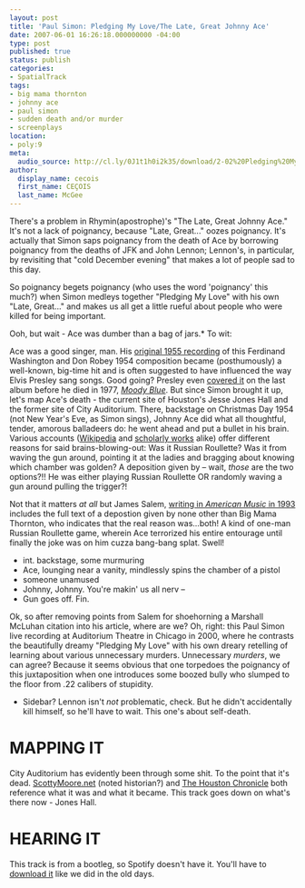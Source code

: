 ```yaml
---
layout: post
title: 'Paul Simon: Pledging My Love/The Late, Great Johnny Ace'
date: 2007-06-01 16:26:18.000000000 -04:00
type: post
published: true
status: publish
categories:
- SpatialTrack
tags:
- big mama thornton
- johnny ace
- paul simon
- sudden death and/or murder
- screenplays
location:
- poly:9
meta:
  audio_source: http://cl.ly/0J1t1h0i2k35/download/2-02%20Pledging%20My%20Love%201.m4a
author:
  display_name: cecois
  first_name: CEÇOIS
  last_name: McGee
---
```


There's a problem in Rhymin(apostrophe)'s "The Late, Great Johnny Ace." It's not a lack of poignancy, because "Late, Great..." oozes poignancy. It's actually that Simon saps poignancy from the death of Ace by borrowing poignancy from the deaths of JFK and John Lennon; Lennon's, in particular, by revisiting that "cold December evening" that makes a lot of people sad to this day.

So poignancy begets poignancy (who uses the word 'poignancy' this much?) when Simon medleys together "Pledging My Love" with his own "Late, Great..." and makes us all get a little rueful about people who were killed for being important. 

Ooh, but wait - Ace was dumber than a bag of jars.* To wit:

Ace was a good singer, man. His [original 1955 recording](https://open.spotify.com/track/70Xt4jSqmMpdrpO5P6ypvC) of this Ferdinand Washington and Don Robey 1954 composition became (posthumously) a well-known, big-time hit and is often suggested to have influenced the way Elvis Presley sang songs. Good going? Presley even <a href="https://open.spotify.com/track/12wgf01fxaVdmfViuo67fw">covered it</a> on the last album before he died in 1977, <em><a href="https://open.spotify.com/album/08bROKoMarHS0jRzZOEv08">Moody Blue</a></em>. But since Simon brought it up, let's map Ace's death - the current site of Houston's Jesse Jones Hall and the former site of City Auditorium. There, backstage on Christmas Day 1954 (not New Year's Eve, as Simon sings), Johnny Ace did what all thoughtful, tender, amorous balladeers do: he went ahead and put a bullet in his brain. Various accounts (<a href="http://en.wikipedia.org/wiki/Johnny_ace">Wikipedia</a> and <a href="http://www.press.uillinois.edu/books/catalog/84xmb9fx9780252069697.html">scholarly works</a> alike) offer different reasons for said brains-blowing-out: Was it Russian Roullette? Was it from waving the gun around, pointing it at the ladies and bragging about knowing which chamber was golden? A deposition given by – wait, <em>those</em> are the two options?!! He was either playing Russian Roullette OR randomly waving a gun around pulling the trigger?! 

Not that it matters *at all* but James Salem, <a href="http://www.jstor.org/stable/3052508">writing in <em>American Music</em> in 1993</a> includes the full text of a depostion given by none other than Big Mama Thornton, who indicates that the real reason was...both! A kind of one-man Russian Roullette game, wherein Ace terrorized his entire entourage until finally the joke was on him cuzza bang-bang splat. Swell!

<ul class="screenbox">
<li class="sceneheader">int. backstage, some murmuring</li>
<li class="action">Ace, lounging near a vanity, mindlessly spins the chamber of a pistol</li>
<li class="character">someone unamused</li>
<li class="dialogue">Johnny, Johnny. You're makin' us all nerv –</li>
<li class="action">Gun goes off. Fin.</li>
</ul>

Ok, so after removing points from Salem for shoehorning a Marshall McLuhan citation into his article, where are we? Oh, right: this Paul Simon live recording at Auditorium Theatre in Chicago in 2000, where he contrasts the beautifully dreamy "Pledging My Love" with his own dreary retelling of learning about various unnecessary murders. Unnecessary <em>murders</em>, we can agree? Because it seems obvious that one torpedoes the poignancy of this juxtaposition when one introduces some boozed bully who slumped to the floor from .22 calibers of stupidity.

  * Sidebar? Lennon isn't <em>not</em> problematic, check. But he didn't accidentally kill himself, so he'll have to wait. This one's about self-death.

# MAPPING IT
City Auditorium has evidently been through some shit. To the point that it's dead. <a href="http://scottymoore.net/houstonAud.html">ScottyMoore.net</a> (noted historian?) and <a href="http://blog.chron.com/bayoucityhistory/2014/07/a-rare-look-inside-an-old-houston-auditorium/">The Houston Chronicle</a> both reference what it was and what it became. This track goes down on what's there now - Jones Hall.

# HEARING IT
This track is from a bootleg, so Spotify doesn't have it. You'll have to [download it](http://cl.ly/0J1t1h0i2k35/download/2-02%20Pledging%20My%20Love%201.m4a) like we did in the old days.